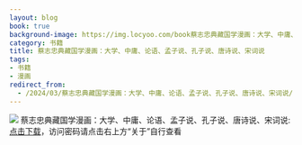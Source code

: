 ```yaml
---
layout: blog
book: true
background-image: https://img.locyoo.com/book蔡志忠典藏国学漫画：大学、中庸、论语、孟子说、孔子说、唐诗说、宋词说.jpg
category: 书籍
title: 蔡志忠典藏国学漫画：大学、中庸、论语、孟子说、孔子说、唐诗说、宋词说
tags:
- 书籍
- 漫画
redirect_from:
  - /2024/03/蔡志忠典藏国学漫画：大学、中庸、论语、孟子说、孔子说、唐诗说、宋词说/
---
```

![](https://img.locyoo.com/book蔡志忠典藏国学漫画：大学、中庸、论语、孟子说、孔子说、唐诗说、宋词说.jpg)
蔡志忠典藏国学漫画：大学、中庸、论语、孟子说、孔子说、唐诗说、宋词说: <a name = "ref1" href="https://url18.ctfile.com/f/50983618-1063935326-2d348e?p=3619">点击下载</a>，访问密码请点击右上方“关于”自行查看